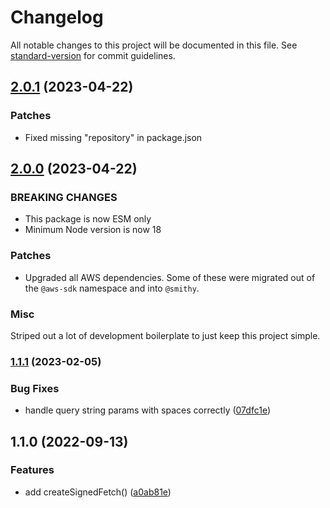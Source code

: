 # Changelog

All notable changes to this project will be documented in this file. See [standard-version](https://github.com/conventional-changelog/standard-version) for commit guidelines.

## [2.0.1](https://github.com/stevecaldwell77/aws-signed-fetch-js/compare/v2.0.0...v2.0.1) (2023-04-22)

### Patches

-   Fixed missing "repository" in package.json

## [2.0.0](https://github.com/stevecaldwell77/aws-signed-fetch-js/compare/v1.1.0...v2.0.0) (2023-04-22)

### BREAKING CHANGES

-   This package is now ESM only
-   Minimum Node version is now 18

### Patches

-   Upgraded all AWS dependencies. Some of these were migrated out of the `@aws-sdk` namespace and into `@smithy`.

### Misc

Striped out a lot of development boilerplate to just keep this project simple.

### [1.1.1](https://github.com/stevecaldwell77/aws-signed-fetch-js/compare/v1.1.0...v1.1.1) (2023-02-05)

### Bug Fixes

-   handle query string params with spaces correctly ([07dfc1e](https://github.com/stevecaldwell77/aws-signed-fetch-js/commit/07dfc1e50b783c4c51bcc00542c0e7ba13c9e3f3))

## 1.1.0 (2022-09-13)

### Features

-   add createSignedFetch() ([a0ab81e](https://github.com/stevecaldwell77/aws-signed-fetch-js/commit/a0ab81e6c6478db1f4db38583114edc9ba6a1f64))
